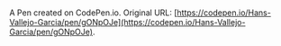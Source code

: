 # 

A Pen created on CodePen.io. Original URL: [https://codepen.io/Hans-Vallejo-Garcia/pen/gONpOJe](https://codepen.io/Hans-Vallejo-Garcia/pen/gONpOJe).

